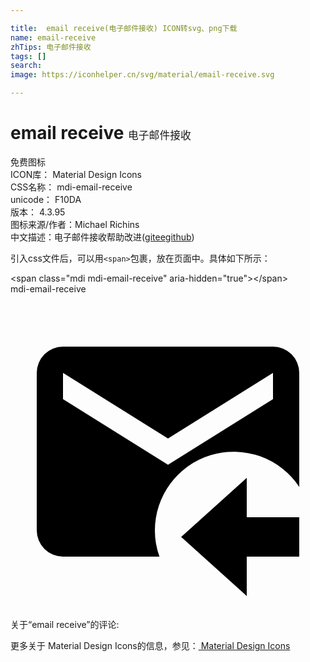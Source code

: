 ```yaml
---

title:  email receive(电子邮件接收) ICON转svg、png下载
name: email-receive
zhTips: 电子邮件接收
tags: []
search: 
image: https://iconhelper.cn/svg/material/email-receive.svg

---
```


# email receive  <small style="font-size: 60%;font-weight: 100">电子邮件接收</small>


<div class="detail-page">
<p>
<span><span class="badge-success badge">免费图标</span> </span>
<br/>
<span>
ICON库：
<span class="badge-secondary badge">Material Design Icons</span> 
</span>
<br/>
<span>
CSS名称：
<span class="badge-secondary badge">mdi-email-receive</span> 
</span>
<br/>
<span>
unicode：
<span class="badge-secondary badge">F10DA</span> 
<copy-btn content='F10DA' btn-title=""></copy-btn>
<copy-btn :content='String.fromCodePoint(parseInt("F10DA", 16))' btn-title="复制U"></copy-btn>
</span>
<br/>
<span>
版本：
<span class="badge-secondary badge">4.3.95</span> 
</span>
<br/>
<span>图标来源/作者：<span class="badge-light badge">Michael Richins</span></span> 
<br/>
<span class="zh-detail">中文描述：<span class="badge-primary badge">电子邮件接收</span><span class="help-link"><span>帮助改进</span>(<a href="https://gitee.com/liuwave/icon-helper/edit/master/json/material/email-receive.json" target="_blank" rel="noopener noreferrer">gitee</a><a href="https://github.com/liuwave/icon-helper/edit/master/json/material/email-receive.json" target="_blank" rel="noopener noreferrer">github</a></span>)</span><br/>
</p>
</div>
<div class="alert alert-dark">
  <i class="mdi mdi-email-receive mdi-48px"></i>
  <i class="mdi mdi-email-receive mdi-36px"></i>
  <i class="mdi mdi-email-receive mdi-24px"></i>
  <i class="mdi mdi-email-receive mdi-18px"></i>
</div>
<div>
  <p>引入css文件后，可以用<code>&lt;span&gt;</code>包裹，放在页面中。具体如下所示：    
  </p>
  <div class="alert alert-primary" style="font-size: 14px">
    &lt;span class="mdi mdi-email-receive" aria-hidden="true"&gt;&lt;/span&gt;
    <copy-btn content='<span class="mdi mdi-email-receive" aria-hidden="true"></span>'></copy-btn>
  </div>
  <div class="alert alert-secondary">
    <i class="mdi mdi-email-receive"
    style="font-size: 24px"
    aria-hidden="true"></i> mdi-email-receive
    <copy-btn content="mdi-email-receive" btn-title="复制图标名称"></copy-btn>
  </div>
</div>
<div id="svg" class="svg-wrap">
<svg xmlns="http://www.w3.org/2000/svg" viewBox="0 0 24 24"><path d="M22 20H18V23L13 18.5L18 14V17H22V20M20 4H4A2 2 0 0 0 2 6V18A2 2 0 0 0 4 20H11.35A5.8 5.8 0 0 1 11 18A6 6 0 0 1 22 14.69V6A2 2 0 0 0 20 4M20 8L12 13L4 8V6L12 11L20 6Z" /></svg>
</div>
<detail full-name='mdi-email-receive'></detail>
<div>
<p>关于“email receive”的评论:</p>
</div>
<Vssue title="关于“email receive”的评论" ></Vssue>    
<div><p>更多关于 Material Design Icons的信息，参见：<a target="_blank" href="https://iconhelper.cn/material.html"> Material Design Icons</a>
</p></div>

